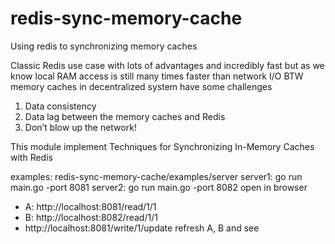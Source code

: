 # redis-sync-memory-cache
Using redis to synchronizing memory caches

Classic Redis use case with lots of advantages and incredibly fast but as we know local RAM access is still many times faster than network I/O
BTW memory caches in decentralized system have some challenges
1. Data consistency
2. Data lag between the memory caches and Redis
2. Don’t blow up the network!

This module implement Techniques for Synchronizing In-Memory Caches with Redis

examples: redis-sync-memory-cache/examples/server
server1: go run main.go -port 8081
server2: go run main.go -port 8082
open in browser 
- A: http://localhost:8081/read/1/1
- B: http://localhost:8082/read/1/1
- http://localhost:8081/write/1/update
refresh A, B and see


